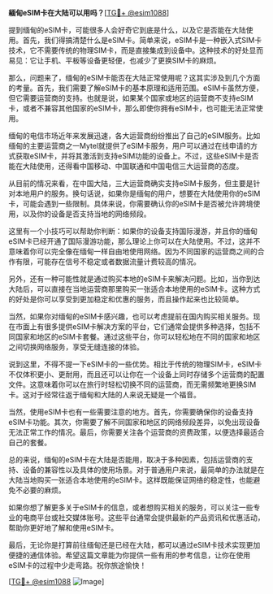 **緬甸eSIM卡在大陆可以用吗？**[[TG💪+ @esim1088](https://t.me/s/esim1088)]

提到缅甸的eSIM卡，可能很多人会好奇它到底是什么，以及它是否能在大陆使用。首先，我们得搞清楚什么是eSIM卡。简单来说，eSIM卡是一种嵌入式SIM卡技术，它不需要传统的物理SIM卡，而是直接集成到设备中。这种技术的好处显而易见：它让手机、平板等设备更轻便，也减少了更换SIM卡的麻烦。

那么，问题来了，缅甸的eSIM卡能否在大陆正常使用呢？这其实涉及到几个方面的考量。首先，我们需要了解eSIM卡的基本原理和适用范围。eSIM卡虽然方便，但它需要运营商的支持。也就是说，如果某个国家或地区的运营商不支持eSIM卡，或者不兼容其他国家的eSIM卡，那么即使你拥有eSIM卡，也可能无法正常使用。

缅甸的电信市场近年来发展迅速，各大运营商纷纷推出了自己的eSIM服务。比如缅甸的主要运营商之一Mytel就提供了eSIM卡服务，用户可以通过在线申请的方式获取eSIM卡，并将其激活到支持eSIM功能的设备上。不过，这些eSIM卡是否能在大陆使用，还得看中国移动、中国联通和中国电信三大运营商的态度。

从目前的情况来看，在中国大陆，三大运营商确实支持eSIM卡服务，但主要是针对本地用户的服务。换句话说，如果你是缅甸的用户，想要在大陆使用你的eSIM卡，可能会遇到一些限制。具体来说，你需要确认你的eSIM卡是否被允许跨境使用，以及你的设备是否支持当地的网络频段。

这里有一个小技巧可以帮助你判断：如果你的设备支持国际漫游，并且你的缅甸eSIM卡已经开通了国际漫游功能，那么理论上你可以在大陆使用。不过，这并不意味着你可以完全像在缅甸一样自由地使用网络。因为不同国家的运营商之间的合作有限，可能存在信号不稳定或者数据流量计费较高的情况。

另外，还有一种可能性就是通过购买本地的eSIM卡来解决问题。比如，当你到达大陆后，可以直接在当地运营商那里购买一张适合本地使用的eSIM卡。这种方式的好处是你可以享受到更加稳定和优惠的服务，而且操作起来也比较简单。

当然，如果你对缅甸的eSIM卡感兴趣，也可以考虑提前在国内购买相关服务。现在市面上有很多提供eSIM卡解决方案的平台，它们通常会提供多种选择，包括不同国家和地区的eSIM卡套餐。通过这些平台，你可以轻松地在不同的国家和地区之间切换网络服务，享受无缝连接的体验。

说到这里，不得不提一下eSIM卡的一些优势。相比于传统的物理SIM卡，eSIM卡不仅体积更小、更耐用，而且还可以让你在一个设备上同时存储多个运营商的配置文件。这意味着你可以在旅行时轻松切换不同的运营商，而无需频繁地更换SIM卡。这对于经常往返于缅甸和大陆的人来说无疑是一个福音。

当然，使用eSIM卡也有一些需要注意的地方。首先，你需要确保你的设备支持eSIM卡功能。其次，你需要了解不同国家和地区的网络频段差异，以免出现设备无法正常工作的情况。最后，你需要关注各个运营商的资费政策，以便选择最适合自己的套餐。

总的来说，缅甸的eSIM卡在大陆是否能用，取决于多种因素，包括运营商的支持、设备的兼容性以及具体的使用场景。对于普通用户来说，最简单的办法就是在大陆当地购买一张适合本地使用的eSIM卡。这样既能保证网络的稳定性，也能避免不必要的麻烦。

如果你想了解更多关于eSIM卡的信息，或者想购买相关的服务，可以关注一些专业的电商平台或社交媒体账号。这些平台通常会提供最新的产品资讯和优惠活动，帮助你更好地了解和使用eSIM卡。

最后，无论你是打算前往缅甸还是已经在大陆，都可以通过eSIM卡技术实现更加便捷的通信体验。希望这篇文章能为你提供一些有用的参考信息，让你在使用eSIM卡的过程中少走弯路。祝你旅途愉快！

[[TG💪+ @esim1088](https://t.me/s/esim1088) ![Image](https://i.postimg.cc/4NQfJmqS/Snipaste-2025-05-13-00-14-12.png)]